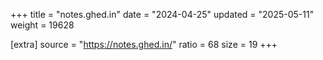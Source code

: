 +++
title = "notes.ghed.in"
date = "2024-04-25"
updated = "2025-05-11"
weight = 19628

[extra]
source = "https://notes.ghed.in/"
ratio = 68
size = 19
+++
